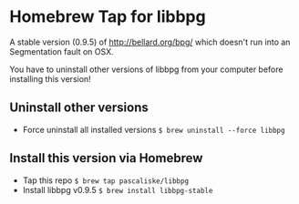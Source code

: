 # Homebrew Tap for libbpg
A stable version (0.9.5) of http://bellard.org/bpg/ which doesn't run into an Segmentation fault on OSX.

You have to uninstall other versions of libbpg from your computer before installing this version!

## Uninstall other versions
- Force uninstall all installed versions `$ brew uninstall --force libbpg`

## Install this version via Homebrew
- Tap this repo `$ brew tap pascaliske/libbpg`
- Install libbpg v0.9.5 `$ brew install libbpg-stable`
